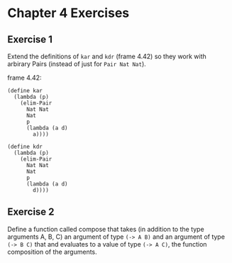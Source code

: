 # Chapter 4 Exercises

## Exercise 1

Extend the definitions of `kar` and `kdr` (frame 4.42) so they work with arbirary
Pairs (instead of just for `Pair Nat Nat`).

frame 4.42:

```pie
(define kar
  (lambda (p)
    (elim-Pair
      Nat Nat
      Nat
      p
      (lambda (a d)
        a))))

(define kdr
  (lambda (p)
    (elim-Pair
      Nat Nat
      Nat
      p
      (lambda (a d)
        d))))
```

## Exercise 2

Define a function called compose that takes (in addition to the type
arguments A, B, C) an argument of type `(-> A B)` and an argument of
type `(-> B C)` that and evaluates to a value of type `(-> A C)`, the function
composition of the arguments.
